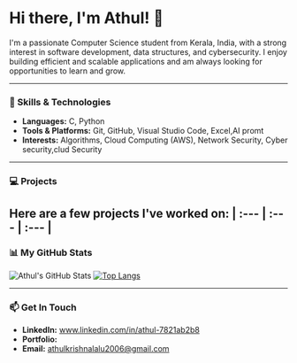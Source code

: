 # Hi there, I'm Athul! 👋

I'm a passionate Computer Science student from Kerala, India, with a strong interest in software development, data structures, and cybersecurity. I enjoy building efficient and scalable applications and am always looking for opportunities to learn and grow.

---

### 🔧 Skills & Technologies

-   **Languages:** C, Python
-   **Tools & Platforms:** Git, GitHub, Visual Studio Code, Excel,AI promt
-   **Interests:** Algorithms, Cloud Computing (AWS), Network Security, Cyber security,clud Security

---

### 💻 Projects

Here are a few projects I've worked on:
| :--- | :--- | :--- |
---

### 📊 My GitHub Stats

![Athul's GitHub Stats](https://github-readme-stats.vercel.app/api?username=SpikIKid&show_icons=true&theme=radical&hide_border=true)
[![Top Langs](https://github-readme-stats.vercel.app/api/top-langs/?username=SpikIKid&layout=compact&theme=radical&hide_border=true)](https://github.com/anuraghazra/github-readme-stats)

---

### 📫 Get In Touch

-   **LinkedIn:** www.linkedin.com/in/athul-7821ab2b8
-   **Portfolio:** 
-   **Email:** athulkrishnalalu2006@gmail.com

